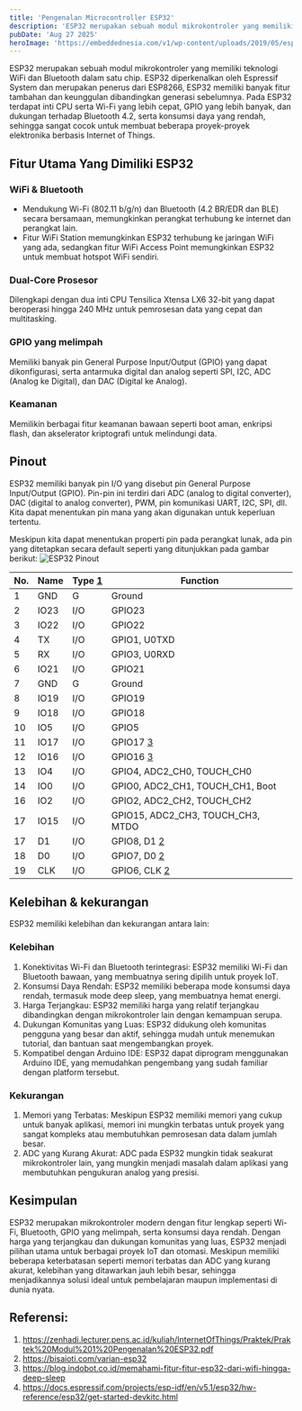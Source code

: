 ```yaml
---
title: 'Pengenalan Microcontroller ESP32'
description: 'ESP32 merupakan sebuah modul mikrokontroler yang memiliki teknologi WiFi dan Bluetooth dalam satu chip. ESP32 diperkenalkan oleh Espressif System dan merupakan penerus dari ESP8266, ESP32 memiliki banyak fitur tambahan dan keunggulan dibandingkan generasi sebelumnya.'
pubDate: 'Aug 27 2025'
heroImage: 'https://embeddednesia.com/v1/wp-content/uploads/2019/05/esp32.png'
---
```


ESP32 merupakan sebuah modul mikrokontroler yang memiliki teknologi WiFi dan Bluetooth dalam satu chip. ESP32 diperkenalkan oleh Espressif System dan merupakan penerus dari ESP8266, ESP32 memiliki banyak fitur tambahan dan keunggulan dibandingkan generasi sebelumnya. Pada ESP32 terdapat inti CPU serta Wi-Fi yang lebih cepat, GPIO yang lebih banyak, dan dukungan terhadap Bluetooth 4.2, serta konsumsi daya yang rendah, sehingga sangat cocok untuk membuat beberapa proyek-proyek elektronika berbasis Internet of Things.

## Fitur Utama Yang Dimiliki ESP32
### WiFi & Bluetooth
- Mendukung Wi-Fi (802.11 b/g/n) dan Bluetooth (4.2 BR/EDR dan BLE) secara bersamaan, memungkinkan perangkat terhubung ke internet dan perangkat lain.
- Fitur WiFi Station memungkinkan ESP32 terhubung ke jaringan WiFi yang ada, sedangkan fitur WiFi Access Point memungkinkan ESP32 untuk membuat hotspot WiFi sendiri.
### Dual-Core Prosesor
Dilengkapi dengan dua inti CPU Tensilica Xtensa LX6 32-bit yang dapat beroperasi hingga 240 MHz untuk pemrosesan data yang cepat dan multitasking.

### GPIO yang melimpah
Memiliki banyak pin General Purpose Input/Output (GPIO) yang dapat dikonfigurasi, serta antarmuka digital dan analog seperti SPI, I2C, ADC (Analog ke Digital), dan DAC (Digital ke Analog).

### Keamanan
Memilikin berbagai fitur keamanan bawaan seperti boot aman, enkripsi flash, dan akselerator kriptografi untuk melindungi data.

## Pinout
ESP32 memiliki banyak pin I/O yang disebut pin General Purpose Input/Output (GPIO). Pin-pin ini terdiri dari ADC (analog to digital converter), DAC (digital to analog converter), PWM, pin komunikasi UART, I2C, SPI, dll. Kita dapat menentukan pin mana yang akan digunakan untuk keperluan tertentu.

Meskipun kita dapat menentukan properti pin pada perangkat lunak, ada pin yang ditetapkan secara default seperti yang ditunjukkan pada gambar berikut:
![ESP32 Pinout](/esp32-pinout.png)

| No. | Name | Type [1](https://docs.espressif.com/projects/esp-idf/en/v5.1/esp32/hw-reference/esp32/get-started-devkitc.html#id11) | Function                                                                                                                   |
| --- | ---- | -------------------------------------------------------------------------------------------------------------------- | -------------------------------------------------------------------------------------------------------------------------- |
| 1   | GND  | G                                                                                                                    | Ground                                                                                                                     |
| 2   | IO23 | I/O                                                                                                                  | GPIO23                                                                                                                     |
| 3   | IO22 | I/O                                                                                                                  | GPIO22                                                                                                                     |
| 4   | TX   | I/O                                                                                                                  | GPIO1, U0TXD                                                                                                               |
| 5   | RX   | I/O                                                                                                                  | GPIO3, U0RXD                                                                                                               |
| 6   | IO21 | I/O                                                                                                                  | GPIO21                                                                                                                     |
| 7   | GND  | G                                                                                                                    | Ground                                                                                                                     |
| 8   | IO19 | I/O                                                                                                                  | GPIO19                                                                                                                     |
| 9   | IO18 | I/O                                                                                                                  | GPIO18                                                                                                                     |
| 10  | IO5  | I/O                                                                                                                  | GPIO5                                                                                                                      |
| 11  | IO17 | I/O                                                                                                                  | GPIO17 [3](https://docs.espressif.com/projects/esp-idf/en/v5.1/esp32/hw-reference/esp32/get-started-devkitc.html#id13)     |
| 12  | IO16 | I/O                                                                                                                  | GPIO16 [3](https://docs.espressif.com/projects/esp-idf/en/v5.1/esp32/hw-reference/esp32/get-started-devkitc.html#id13)     |
| 13  | IO4  | I/O                                                                                                                  | GPIO4, ADC2_CH0, TOUCH_CH0                                                                                                 |
| 14  | IO0  | I/O                                                                                                                  | GPIO0, ADC2_CH1, TOUCH_CH1, Boot                                                                                           |
| 16  | IO2  | I/O                                                                                                                  | GPIO2, ADC2_CH2, TOUCH_CH2                                                                                                 |
| 17  | IO15 | I/O                                                                                                                  | GPIO15, ADC2_CH3, TOUCH_CH3, MTDO                                                                                          |
| 17  | D1   | I/O                                                                                                                  | GPIO8, D1 [2](https://docs.espressif.com/projects/esp-idf/en/v5.1/esp32/hw-reference/esp32/get-started-devkitc.html#id12)  |
| 18  | D0   | I/O                                                                                                                  | GPIO7, D0 [2](https://docs.espressif.com/projects/esp-idf/en/v5.1/esp32/hw-reference/esp32/get-started-devkitc.html#id12)  |
| 19  | CLK  | I/O                                                                                                                  | GPIO6, CLK [2](https://docs.espressif.com/projects/esp-idf/en/v5.1/esp32/hw-reference/esp32/get-started-devkitc.html#id12) |

## Kelebihan & kekurangan
ESP32 memiliki kelebihan dan kekurangan antara lain:
### Kelebihan
1. Konektivitas Wi-Fi dan Bluetooth terintegrasi:
	ESP32 memiliki Wi-Fi dan Bluetooth bawaan, yang membuatnya sering dipilih untuk proyek IoT.
2. Konsumsi Daya Rendah:
	ESP32 memiliki beberapa mode konsumsi daya rendah, termasuk mode deep sleep, yang membuatnya hemat energi.
3. Harga Terjangkau:
	ESP32 memiliki harga yang relatif terjangkau dibandingkan dengan mikrokontroler lain dengan kemampuan serupa.
4. Dukungan Komunitas yang Luas:
	ESP32 didukung oleh komunitas pengguna yang besar dan aktif, sehingga mudah untuk menemukan tutorial, dan bantuan saat mengembangkan proyek.
5. Kompatibel dengan Arduino IDE:
	ESP32 dapat diprogram menggunakan Arduino IDE, yang memudahkan pengembang yang sudah familiar dengan platform tersebut.

### Kekurangan
1. Memori yang Terbatas:
	Meskipun ESP32 memiliki memori yang cukup untuk banyak aplikasi, memori ini mungkin terbatas untuk proyek yang sangat kompleks atau membutuhkan pemrosesan data dalam jumlah besar.
2. ADC yang Kurang Akurat:
	ADC pada ESP32 mungkin tidak seakurat mikrokontroler lain, yang mungkin menjadi masalah dalam aplikasi yang membutuhkan pengukuran analog yang presisi.

## Kesimpulan
ESP32 merupakan mikrokontroler modern dengan fitur lengkap seperti Wi-Fi, Bluetooth, GPIO yang melimpah, serta konsumsi daya rendah. Dengan harga yang terjangkau dan dukungan komunitas yang luas, ESP32 menjadi pilihan utama untuk berbagai proyek IoT dan otomasi. Meskipun memiliki beberapa keterbatasan seperti memori terbatas dan ADC yang kurang akurat, kelebihan yang ditawarkan jauh lebih besar, sehingga menjadikannya solusi ideal untuk pembelajaran maupun implementasi di dunia nyata.



## Referensi:
1. https://zenhadi.lecturer.pens.ac.id/kuliah/InternetOfThings/Praktek/Praktek%20Modul%201%20Pengenalan%20ESP32.pdf
2. https://bisaioti.com/varian-esp32
3. https://blog.indobot.co.id/memahami-fitur-fitur-esp32-dari-wifi-hingga-deep-sleep
4. https://docs.espressif.com/projects/esp-idf/en/v5.1/esp32/hw-reference/esp32/get-started-devkitc.html
